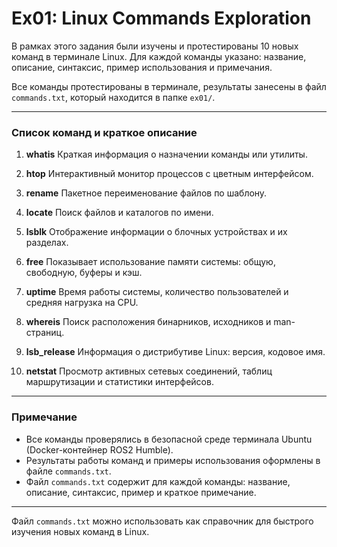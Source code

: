 # Ex01: Linux Commands Exploration

В рамках этого задания были изучены и протестированы 10 новых команд в терминале Linux. Для каждой команды указано: название, описание, синтаксис, пример использования и примечания.

Все команды протестированы в терминале, результаты занесены в файл `commands.txt`, который находится в папке `ex01/`.

---

### Список команд и краткое описание

1. **whatis**
   Краткая информация о назначении команды или утилиты.

2. **htop**
   Интерактивный монитор процессов с цветным интерфейсом.

3. **rename**
   Пакетное переименование файлов по шаблону.

4. **locate**
   Поиск файлов и каталогов по имени.

5. **lsblk**
   Отображение информации о блочных устройствах и их разделах.

6. **free**
   Показывает использование памяти системы: общую, свободную, буферы и кэш.

7. **uptime**
   Время работы системы, количество пользователей и средняя нагрузка на CPU.

8. **whereis**
   Поиск расположения бинарников, исходников и man-страниц.

9. **lsb_release**
   Информация о дистрибутиве Linux: версия, кодовое имя.

10. **netstat** 
    Просмотр активных сетевых соединений, таблиц маршрутизации и статистики интерфейсов.  

---

### Примечание

- Все команды проверялись в безопасной среде терминала Ubuntu (Docker-контейнер ROS2 Humble).
- Результаты работы команд и примеры использования оформлены в файле `commands.txt`.
- Файл `commands.txt` содержит для каждой команды: название, описание, синтаксис, пример и краткое примечание.

---

Файл `commands.txt` можно использовать как справочник для быстрого изучения новых команд в Linux.

